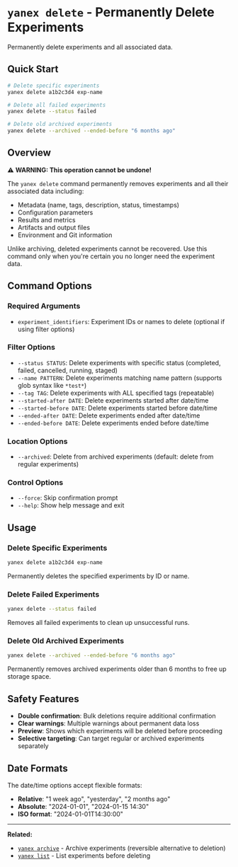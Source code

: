 # `yanex delete` - Permanently Delete Experiments

Permanently delete experiments and all associated data.

## Quick Start

```bash
# Delete specific experiments
yanex delete a1b2c3d4 exp-name

# Delete all failed experiments
yanex delete --status failed

# Delete old archived experiments
yanex delete --archived --ended-before "6 months ago"
```

## Overview

⚠️ **WARNING: This operation cannot be undone!**

The `yanex delete` command permanently removes experiments and all their associated data including:
- Metadata (name, tags, description, status, timestamps)
- Configuration parameters 
- Results and metrics
- Artifacts and output files
- Environment and Git information

Unlike archiving, deleted experiments cannot be recovered. Use this command only when you're certain you no longer need the experiment data.

## Command Options

### Required Arguments

- `experiment_identifiers`: Experiment IDs or names to delete (optional if using filter options)

### Filter Options

- `--status STATUS`: Delete experiments with specific status (completed, failed, cancelled, running, staged)
- `--name PATTERN`: Delete experiments matching name pattern (supports glob syntax like `*test*`)
- `--tag TAG`: Delete experiments with ALL specified tags (repeatable)
- `--started-after DATE`: Delete experiments started after date/time
- `--started-before DATE`: Delete experiments started before date/time  
- `--ended-after DATE`: Delete experiments ended after date/time
- `--ended-before DATE`: Delete experiments ended before date/time

### Location Options

- `--archived`: Delete from archived experiments (default: delete from regular experiments)

### Control Options

- `--force`: Skip confirmation prompt
- `--help`: Show help message and exit

## Usage

### Delete Specific Experiments

```bash
yanex delete a1b2c3d4 exp-name
```

Permanently deletes the specified experiments by ID or name.

### Delete Failed Experiments

```bash
yanex delete --status failed
```

Removes all failed experiments to clean up unsuccessful runs.

### Delete Old Archived Experiments

```bash
yanex delete --archived --ended-before "6 months ago"
```

Permanently removes archived experiments older than 6 months to free up storage space.

## Safety Features

- **Double confirmation**: Bulk deletions require additional confirmation
- **Clear warnings**: Multiple warnings about permanent data loss
- **Preview**: Shows which experiments will be deleted before proceeding
- **Selective targeting**: Can target regular or archived experiments separately

## Date Formats

The date/time options accept flexible formats:
- **Relative**: "1 week ago", "yesterday", "2 months ago"
- **Absolute**: "2024-01-01", "2024-01-15 14:30"
- **ISO format**: "2024-01-01T14:30:00"

---

**Related:**
- [`yanex archive`](archive.md) - Archive experiments (reversible alternative to deletion)
- [`yanex list`](list.md) - List experiments before deleting